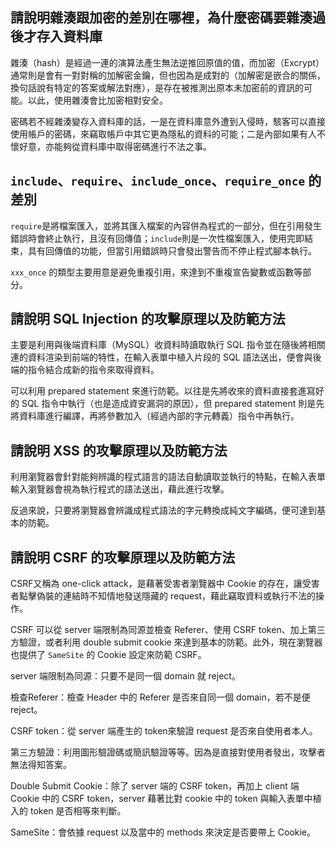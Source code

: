 ## 請說明雜湊跟加密的差別在哪裡，為什麼密碼要雜湊過後才存入資料庫

雜湊（hash）是經過一連的演算法產生無法逆推回原值的值，而加密（Excrypt）通常則是會有一對對稱的加解密金鑰，但也因為是成對的（加解密是嵌合的關係，換句話說有特定的答案或解法對應），是存在被推測出原本未加密前的資訊的可能。以此，使用雜湊會比加密相對安全。

密碼若不經雜湊變存入資料庫的話，一是在資料庫意外遭到入侵時，駭客可以直接使用帳戶的密碼，來竊取帳戶中其它更為隱私的資料的可能；二是內部如果有人不懷好意，亦能夠從資料庫中取得密碼進行不法之事。

## `include`、`require`、`include_once`、`require_once` 的差別

`require`是將檔案匯入，並將其匯入檔案的內容併為程式的一部分，但在引用發生錯誤時會終止執行，且沒有回傳值；`include`則是一次性檔案匯入，使用完即結束，具有回傳值的功能，但當引用錯誤時只會發出警告而不停止程式腳本執行。

`xxx_once` 的類型主要用意是避免重複引用，來達到不重複宣告變數或函數等部分。

## 請說明 SQL Injection 的攻擊原理以及防範方法

主要是利用與後端資料庫（MySQL）收資料時讀取執行 SQL 指令並在隨後將相關連的資料渲染到前端的特性，在輸入表單中植入片段的 SQL 語法送出，便會與後端的指令結合成新的指令來取得資料。

可以利用 prepared statement 來進行防範。以往是先將收來的資料直接套進寫好的 SQL 指令中執行（也是造成資安漏洞的原因），但 prepared statement 則是先將資料庫進行編譯，再將參數加入（經過內部的字元轉義）指令中再執行。

##  請說明 XSS 的攻擊原理以及防範方法

利用瀏覽器會針對能夠辨識的程式語言的語法自動讀取並執行的特點，在輸入表單輸入瀏覽器會視為執行程式的語法送出，藉此進行攻擊。

反過來說，只要將瀏覽器會辨識成程式語法的字元轉換成純文字編碼，便可達到基本的防範。

## 請說明 CSRF 的攻擊原理以及防範方法

CSRF又稱為 one-click attack，是藉著受害者瀏覽器中 Cookie 的存在，讓受害者點擊偽裝的連結時不知情地發送隱藏的 request，藉此竊取資料或執行不法的操作。

CSRF 可以從 server 端限制為同源並檢查 Referer、使用 CSRF token、加上第三方驗證，或者利用 double submit cookie 來達到基本的防範。此外，現在瀏覽器也提供了 `SameSite` 的 Cookie 設定來防範 CSRF。

server 端限制為同源：只要不是同一個 domain 就 reject。

檢查Referer：檢查 Header 中的 Referer 是否來自同一個 domain，若不是便 reject。

CSRF token：從 server 端產生的 token來驗證 request 是否來自使用者本人。

第三方驗證：利用圖形驗證碼或簡訊驗證等等。因為是直接對使用者發出，攻擊者無法得知答案。

Double Submit Cookie：除了 server 端的 CSRF token，再加上 client 端 Cookie 中的 CSRF token，server 藉著比對 cookie 中的 token 與輸入表單中植入的 token 是否相等來判斷。

SameSite：會依據 request 以及當中的 methods 來決定是否要帶上 Cookie。

